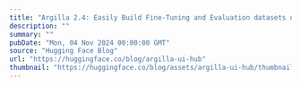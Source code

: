 ```yaml
---
title: "Argilla 2.4: Easily Build Fine-Tuning and Evaluation datasets on the Hub — No Code Required"
description: ""
summary: ""
pubDate: "Mon, 04 Nov 2024 00:00:00 GMT"
source: "Hugging Face Blog"
url: "https://huggingface.co/blog/argilla-ui-hub"
thumbnail: "https://huggingface.co/blog/assets/argilla-ui-hub/thumbnail.png"
---
```


